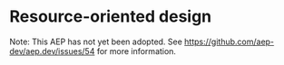 # Resource-oriented design

Note: This AEP has not yet been adopted. See
https://github.com/aep-dev/aep.dev/issues/54 for more information.
